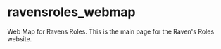 # ravensroles_webmap
Web Map for Ravens Roles.
This is the main page for the Raven's Roles website. 
